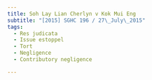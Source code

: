 ```yaml
---
title: Soh Lay Lian Cherlyn v Kok Mui Eng 
subtitle: "[2015] SGHC 196 / 27\_July\_2015"
tags:
  - Res judicata
  - Issue estoppel
  - Tort
  - Negligence
  - Contributory negligence

---
```


